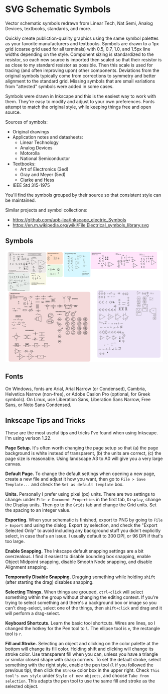 # SVG Schematic Symbols
Vector schematic symbols redrawn from Linear Tech, Nat Semi, Analog Devices, textbooks, standards, and more.

Quickly create publiction-quality graphics using the same symbol palettes as your favorite manufacturers and textbooks. Symbols are drawn to a 1px grid (coarse grid used for all terminals) with 0.5, 0.7, 1.0, and 1.5px line widths depending on the style. Component sizing is standardized to the resistor, so each new source is imported then scaled so that their resistor is as close to my standard resistor as possible. Then this scale is used for tracing (and often improving upon) other components. Deviations from the original symbols typically come from corrections to symmetry and better alignment to the standard grid. Missing symbols that are small variations from "attested" symbols were added in some cases.

Symbols were drawn in Inkscape and this is the easiest way to work with them. They're easy to modify and adjust to your own preferences. Fonts attempt to match the original style, while keeping things free and open source. 

Sources of symbols:
* Original drawings
* Application notes and datasheets:
  * Linear Technology
  * Analog Devices
  * Motorolla
  * National Semiconductor
* Textbooks:
  * Art of Electronics (3ed)
  * Gray and Meyer (5ed)
  * Clarke and Hess
* IEEE Std 315-1975

You'll find the symbols grouped by their source so that consistent style can be maintained. 

Similar projects and symbol collections:
* https://github.com/upb-lea/Inkscape_electric_Symbols
* https://en.m.wikipedia.org/wiki/File:Electrical_symbols_library.svg

## Symbols
![Schematic Symbols](SVG-symbols-With-References.svg)

## Fonts
On Windows, fonts are Arial, Arial Narrow (or Condensed), Cambria, Helvetica Narrow (non-free), or Adobe Caslon Pro (optional, for Greek symbols).
On Linux, use Liberation Sans, Liberation Sans Narrow, Free Sans, or Noto Sans Condensed. 

## Inkscape Tips and Tricks
These are the most useful tips and tricks I've found when using Inkscape. I'm using verison 1.22.

**Page Setup.** It's often worth changing the page setup so that (a) the page background is white instead of transparent, (b) the units are correct, (c) the page size is reasonable. Using landscape A3 to A0 will give you a very large canvas. 

**Default Page.** To change the default settings when opening a new page, create a new file and adjust it how you want, then go to `File > Save Template...` and check the `Set as default template` box. 

**Units.** Personally I prefer using pixel (px) units. There are two settings to change: under `File > Document Properties` in the first tab, `Display`, change the Display units. Then go to the `Grids` tab and change the Grid units. Set the spacing to an integer value. 

**Exporting.** When your schematic is finished, export to PNG by going to `File > Export` and using the dialog. Export by selection, and check the "Export Selected Only" to avoid including any background stuff you didn't explicitly select, in case that's an issue. I usually default to 300 DPI, or 96 DPI if that's too large.

**Enable Snapping.** The Inkscape default snapping settings are a bit overzealous. I find it easiest to disable bounding box snapping, enable Object Midpoint snapping, disable Smooth Node snapping, and disable Alignment snapping. 

**Temporarily Disable Snapping.** Dragging something while holding `shift` (after starting the drag) disables snapping. 

**Selecting Things.** When things are grouped, `ctrl+click` will select something within the group without changing the editing context. If you're trying to select something and there's a background box or image so you can't drag-select, select one of the things, then `shift+click` and drag and it will perform a drag-select.

**Keyboard Shortcuts.** Learn the basic tool shortcuts. Wires are lines, so I changed the hotkey for the Pen tool to `l`. The ellipse tool is `e`, the rectangle tool is `r`. 

**Fill and Stroke.** Selecting an object and clicking on the color palette at the bottom will change its fill color. Holding shift and clicking will change its stroke color. Use transparent fill when you can, unless you have a triangle or similar closed shape with sharp corners. To set the default stroke, select something with the right style, enable the pen tool (`l` if you followed the previous tip), then click the `Stroke` color box in the upper right. Check `This tool's own style` under `Style of new objects`, and choose `Take from selection`. This adapts the pen tool to use the same fill and stroke as the selected object.


